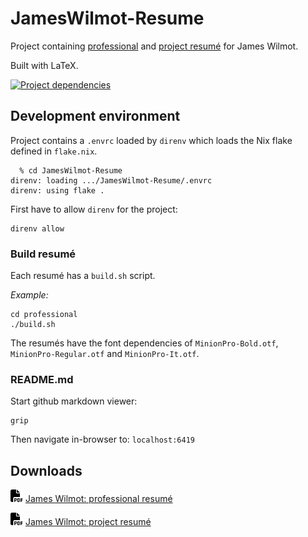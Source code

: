 # JamesWilmot-Resume

Project containing
[professional](https://github.com/JamesWilmot/JamesWilmot-Resume/raw/master/professional/James%20Wilmot%20Resume.pdf) and 
[project resumé](https://github.com/JamesWilmot/JamesWilmot-Resume/raw/master/project-resume/James%20Wilmot%20Resume.pdf) for James Wilmot.

Built with LaTeX.

[![Project dependencies](https://skillicons.dev/icons?i=latex)](https://skillicons.dev)

## Development environment

Project contains a ```.envrc``` loaded by ```direnv``` which loads the Nix flake defined in ```flake.nix```.

```
  % cd JamesWilmot-Resume
direnv: loading .../JamesWilmot-Resume/.envrc
direnv: using flake .
```

First have to allow ```direnv``` for the project:
```
direnv allow
```

### Build resumé

Each resumé has a  ```build.sh``` script.

*Example:*
```
cd professional
./build.sh
```

The resumés have the font dependencies of ```MinionPro-Bold.otf```, ```MinionPro-Regular.otf``` and ```MinionPro-It.otf```.


### README.md

Start github markdown viewer:
```
grip
```

Then navigate in-browser to: ```localhost:6419```

## Downloads

<img src=".assets/pdf.svg" height="20px"></img>
[James Wilmot: professional resumé](https://github.com/JamesWilmot/JamesWilmot-Resume/raw/master/professional/James%20Wilmot%20Resume.pdf)

<img src=".assets/pdf.svg" height="20px"></img>
[James Wilmot: project resumé](https://github.com/JamesWilmot/JamesWilmot-Resume/raw/master/project-resume/James%20Wilmot%20Resume.pdf)

